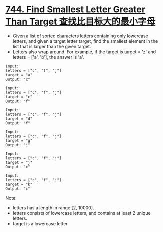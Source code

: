 # [744. Find Smallest Letter Greater Than Target 查找比目标大的最小字母](https://leetcode.com/problems/find-smallest-letter-greater-than-target/)
* Given a list of sorted characters letters containing only lowercase letters, and given a target letter target, find the smallest element in the list that is larger than the given target.
* Letters also wrap around. For example, if the target is target = 'z' and letters = ['a', 'b'], the answer is 'a'.
```text
Input:
letters = ["c", "f", "j"]
target = "a"
Output: "c"

Input:
letters = ["c", "f", "j"]
target = "c"
Output: "f"

Input:
letters = ["c", "f", "j"]
target = "d"
Output: "f"

Input:
letters = ["c", "f", "j"]
target = "g"
Output: "j"

Input:
letters = ["c", "f", "j"]
target = "j"
Output: "c"

Input:
letters = ["c", "f", "j"]
target = "k"
Output: "c"
```
Note:
* letters has a length in range [2, 10000].
* letters consists of lowercase letters, and contains at least 2 unique letters.
* target is a lowercase letter.